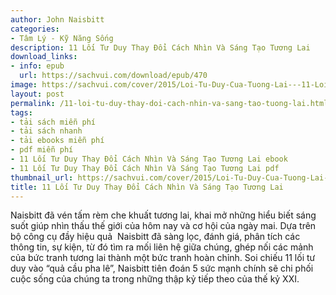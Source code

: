 ```yaml
---
author: John Naisbitt
categories:
- Tâm Lý - Kỹ Năng Sống
description: 11 Lối Tư Duy Thay Đổi Cách Nhìn Và Sáng Tạo Tương Lai
download_links:
- info: epub
  url: https://sachvui.com/download/epub/470
image: https://sachvui.com/cover/2015/Loi-Tu-Duy-Cua-Tuong-Lai---11-Loi-Tu-Duy-Thay-Doi-Cach-Nhin-Va-Sang-Tao-Tuong-Lai.jpg
layout: post
permalink: /11-loi-tu-duy-thay-doi-cach-nhin-va-sang-tao-tuong-lai.html
tags:
- tải sách miễn phí
- tải sách nhanh
- tải ebooks miễn phí
- pdf miễn phí
- 11 Lối Tư Duy Thay Đổi Cách Nhìn Và Sáng Tạo Tương Lai ebook
- 11 Lối Tư Duy Thay Đổi Cách Nhìn Và Sáng Tạo Tương Lai pdf
thumbnail_url: https://sachvui.com/cover/2015/Loi-Tu-Duy-Cua-Tuong-Lai---11-Loi-Tu-Duy-Thay-Doi-Cach-Nhin-Va-Sang-Tao-Tuong-Lai.jpg
title: 11 Lối Tư Duy Thay Đổi Cách Nhìn Và Sáng Tạo Tương Lai
---
```


 <div class="item-desc text-justify"> Naisbitt đã vén tấm rèm che khuất tương lai, khai mở những hiểu biết sáng suốt giúp nhìn thấu thế giới của hôm nay và cơ hội của ngày mai. Dựa trên bộ công cụ đầy hiệu quả  Naisbitt đã sàng lọc, đánh giá, phân tích các thông tin, sự kiện, từ đó tìm ra mối liên hệ giữa chúng, ghép nối các mảnh của bức tranh tương lai thành một bức tranh hoàn chỉnh. Soi chiếu 11 lối tư duy vào “quả cầu pha lê”, Naisbitt tiên đoán 5 sức mạnh chính sẽ chi phối cuộc sống của chúng ta trong những thập kỷ tiếp theo của thế kỷ XXI. </div>